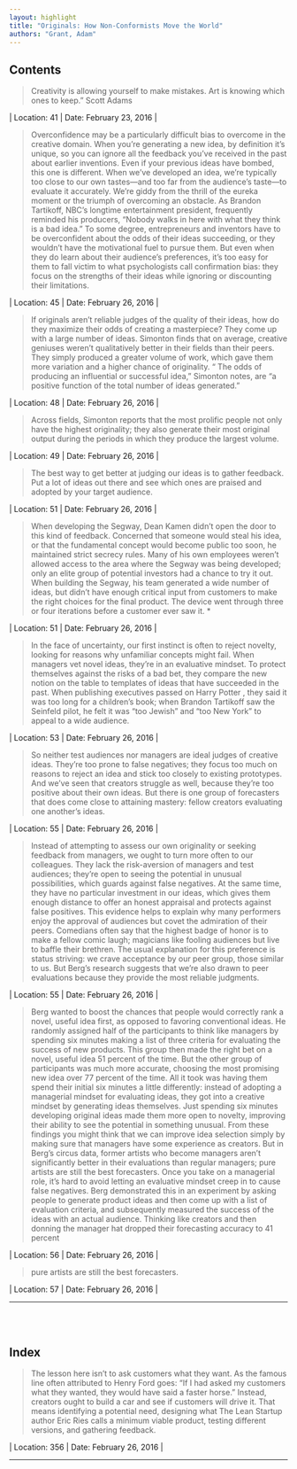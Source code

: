 ```yaml
---
layout: highlight
title: "Originals: How Non-Conformists Move the World"
authors: "Grant, Adam"
---
```



## Contents

 > Creativity is allowing yourself to make mistakes. Art is knowing which ones to keep.” Scott Adams

| Location: 41 | 
 Date: February 23, 2016 |
<br>

 > Overconfidence may be a particularly difficult bias to overcome in the creative domain. When you’re generating a new idea, by definition it’s unique, so you can ignore all the feedback you’ve received in the past about earlier inventions. Even if your previous ideas have bombed, this one is different. When we’ve developed an idea, we’re typically too close to our own tastes—and too far from the audience’s taste—to evaluate it accurately. We’re giddy from the thrill of the eureka moment or the triumph of overcoming an obstacle. As Brandon Tartikoff, NBC’s longtime entertainment president, frequently reminded his producers, “Nobody walks in here with what they think is a bad idea.” To some degree, entrepreneurs and inventors have to be overconfident about the odds of their ideas succeeding, or they wouldn’t have the motivational fuel to pursue them. But even when they do learn about their audience’s preferences, it’s too easy for them to fall victim to what psychologists call confirmation bias: they focus on the strengths of their ideas while ignoring or discounting their limitations.

| Location: 45 | 
 Date: February 26, 2016 |
<br>

 > If originals aren’t reliable judges of the quality of their ideas, how do they maximize their odds of creating a masterpiece? They come up with a large number of ideas. Simonton finds that on average, creative geniuses weren’t qualitatively better in their fields than their peers. They simply produced a greater volume of work, which gave them more variation and a higher chance of originality. “ The odds of producing an influential or successful idea,” Simonton notes, are “a positive function of the total number of ideas generated.”

| Location: 48 | 
 Date: February 26, 2016 |
<br>

 > Across fields, Simonton reports that the most prolific people not only have the highest originality; they also generate their most original output during the periods in which they produce the largest volume.

| Location: 49 | 
 Date: February 26, 2016 |
<br>

 > The best way to get better at judging our ideas is to gather feedback. Put a lot of ideas out there and see which ones are praised and adopted by your target audience.

| Location: 51 | 
 Date: February 26, 2016 |
<br>

 > When developing the Segway, Dean Kamen didn’t open the door to this kind of feedback. Concerned that someone would steal his idea, or that the fundamental concept would become public too soon, he maintained strict secrecy rules. Many of his own employees weren’t allowed access to the area where the Segway was being developed; only an elite group of potential investors had a chance to try it out. When building the Segway, his team generated a wide number of ideas, but didn’t have enough critical input from customers to make the right choices for the final product. The device went through three or four iterations before a customer ever saw it. *

| Location: 51 | 
 Date: February 26, 2016 |
<br>

 > In the face of uncertainty, our first instinct is often to reject novelty, looking for reasons why unfamiliar concepts might fail. When managers vet novel ideas, they’re in an evaluative mindset. To protect themselves against the risks of a bad bet, they compare the new notion on the table to templates of ideas that have succeeded in the past. When publishing executives passed on Harry Potter , they said it was too long for a children’s book; when Brandon Tartikoff saw the Seinfeld pilot, he felt it was “too Jewish” and “too New York” to appeal to a wide audience.

| Location: 53 | 
 Date: February 26, 2016 |
<br>

 > So neither test audiences nor managers are ideal judges of creative ideas. They’re too prone to false negatives; they focus too much on reasons to reject an idea and stick too closely to existing prototypes. And we’ve seen that creators struggle as well, because they’re too positive about their own ideas. But there is one group of forecasters that does come close to attaining mastery: fellow creators evaluating one another’s ideas.

| Location: 55 | 
 Date: February 26, 2016 |
<br>

 > Instead of attempting to assess our own originality or seeking feedback from managers, we ought to turn more often to our colleagues. They lack the risk-aversion of managers and test audiences; they’re open to seeing the potential in unusual possibilities, which guards against false negatives. At the same time, they have no particular investment in our ideas, which gives them enough distance to offer an honest appraisal and protects against false positives. This evidence helps to explain why many performers enjoy the approval of audiences but covet the admiration of their peers. Comedians often say that the highest badge of honor is to make a fellow comic laugh; magicians like fooling audiences but live to baffle their brethren. The usual explanation for this preference is status striving: we crave acceptance by our peer group, those similar to us. But Berg’s research suggests that we’re also drawn to peer evaluations because they provide the most reliable judgments.

| Location: 55 | 
 Date: February 26, 2016 |
<br>

 > Berg wanted to boost the chances that people would correctly rank a novel, useful idea first, as opposed to favoring conventional ideas. He randomly assigned half of the participants to think like managers by spending six minutes making a list of three criteria for evaluating the success of new products. This group then made the right bet on a novel, useful idea 51 percent of the time. But the other group of participants was much more accurate, choosing the most promising new idea over 77 percent of the time. All it took was having them spend their initial six minutes a little differently: instead of adopting a managerial mindset for evaluating ideas, they got into a creative mindset by generating ideas themselves. Just spending six minutes developing original ideas made them more open to novelty, improving their ability to see the potential in something unusual. From these findings you might think that we can improve idea selection simply by making sure that managers have some experience as creators. But in Berg’s circus data, former artists who become managers aren’t significantly better in their evaluations than regular managers; pure artists are still the best forecasters. Once you take on a managerial role, it’s hard to avoid letting an evaluative mindset creep in to cause false negatives. Berg demonstrated this in an experiment by asking people to generate product ideas and then come up with a list of evaluation criteria, and subsequently measured the success of the ideas with an actual audience. Thinking like creators and then donning the manager hat dropped their forecasting accuracy to 41 percent

| Location: 56 | 
 Date: February 26, 2016 |
<br>

 > pure artists are still the best forecasters.

| Location: 57 | 
 Date: February 26, 2016 |
<br>

----------
<br><br>

## Index

 > The lesson here isn’t to ask customers what they want. As the famous line often attributed to Henry Ford goes: “If I had asked my customers what they wanted, they would have said a faster horse.” Instead, creators ought to build a car and see if customers will drive it. That means identifying a potential need, designing what The Lean Startup author Eric Ries calls a minimum viable product, testing different versions, and gathering feedback.

| Location: 356 | 
 Date: February 26, 2016 |
<br>

----------
<br><br>
